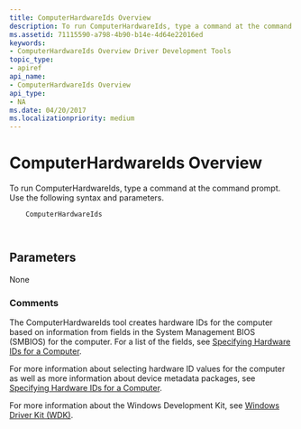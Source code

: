 ```yaml
---
title: ComputerHardwareIds Overview
description: To run ComputerHardwareIds, type a command at the command prompt. Use the following syntax and parameters.
ms.assetid: 71115590-a798-4b90-b14e-4d64e22016ed
keywords:
- ComputerHardwareIds Overview Driver Development Tools
topic_type:
- apiref
api_name:
- ComputerHardwareIds Overview
api_type:
- NA
ms.date: 04/20/2017
ms.localizationpriority: medium
---
```


# ComputerHardwareIds Overview


To run ComputerHardwareIds, type a command at the command prompt. Use the following syntax and parameters.

```
    ComputerHardwareIds

   
```

## <span id="Parameters"></span><span id="parameters"></span><span id="PARAMETERS"></span>Parameters


<span id="None"></span><span id="none"></span><span id="NONE"></span>None  

### <span id="comments"></span><span id="COMMENTS"></span>Comments

The ComputerHardwareIds tool creates hardware IDs for the computer based on information from fields in the System Management BIOS (SMBIOS) for the computer. For a list of the fields, see [Specifying Hardware IDs for a Computer](https://msdn.microsoft.com/library/windows/hardware/ff552325).

For more information about selecting hardware ID values for the computer as well as more information about device metadata packages, see [Specifying Hardware IDs for a Computer](https://msdn.microsoft.com/library/windows/hardware/ff552325).

For more information about the Windows Development Kit, see [Windows Driver Kit (WDK)](https://go.microsoft.com/fwlink/?linkid=846744).
 

 






